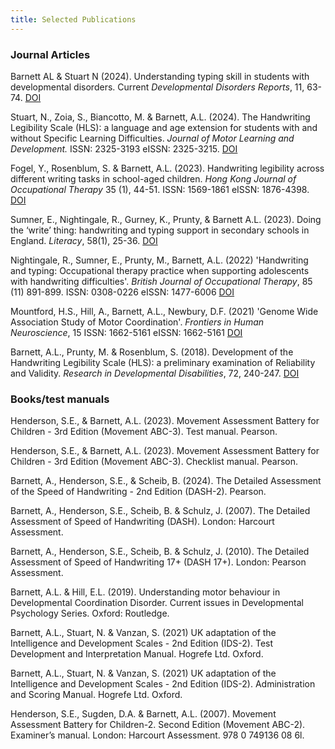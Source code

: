 ```yaml
---
title: Selected Publications
---
```


### Journal Articles

Barnett AL & Stuart N (2024). Understanding typing skill in students with developmental disorders. Current _Developmental Disorders Reports_, 11, 63-74. [DOI](https://doi.org/10.1007/s40474-024-00298-8)

Stuart, N., Zoia, S., Biancotto, M. & Barnett, A.L. (2024). The Handwriting Legibility Scale (HLS): a language and age extension for students with and without Specific Learning Difficulties. _Journal of Motor Learning and Development._ ISSN: 2325-3193 eISSN: 2325-3215. [DOI](https://doi.org/10.1123/jmld.2023-0029)

Fogel, Y., Rosenblum, S. & Barnett, A.L. (2023). Handwriting legibility across different writing tasks in school-aged children. _Hong Kong Journal of Occupational Therapy_ 35 (1), 44-51. ISSN: 1569-1861 eISSN: 1876-4398. [DOI](https://doi.org/10.1177/15691861221075709)

Sumner, E., Nightingale, R., Gurney, K., Prunty, & Barnett A.L. (2023). Doing the ‘write’ thing: handwriting and typing support in secondary schools in England. _Literacy_, 58(1), 25-36. [DOI](https://doi.org/10.1111/lit.12333)

Nightingale, R., Sumner, E., Prunty, M., Barnett, A.L. (2022) 'Handwriting and typing: Occupational therapy practice when supporting adolescents with handwriting difficulties'. _British Journal of Occupational Therapy_, 85 (11) 891-899. ISSN: 0308-0226 eISSN: 1477-6006 [DOI](https://doi.org/10.1177/03080226221097314)

Mountford, H.S., Hill, A., Barnett, A.L., Newbury, D.F. (2021) 'Genome Wide Association Study of Motor Coordination'. _Frontiers in Human Neuroscience_, 15 ISSN: 1662-5161 eISSN: 1662-5161 [DOI](https://doi.org/10.3389/fnhum.2021.669902)

[](https://doi.org/10.3389/fnhum.2021.669902)Barnett, A.L., Prunty, M. & Rosenblum, S. (2018). Development of the Handwriting Legibility Scale (HLS): a preliminary examination of Reliability and Validity. _Research in Developmental Disabilities_, 72, 240-247. [DOI](https://doi.org/10.1016/j.ridd.2017.11.013)

### Books/test manuals

Henderson, S.E., & Barnett, A.L. (2023). Movement Assessment Battery for Children - 3rd Edition (Movement ABC-3). Test manual. Pearson.

Henderson, S.E., & Barnett, A.L. (2023). Movement Assessment Battery for Children - 3rd Edition (Movement ABC-3). Checklist manual. Pearson.

Barnett, A., Henderson, S.E., & Scheib, B. (2024). The Detailed Assessment of the Speed of Handwriting - 2nd Edition (DASH-2). Pearson.

Barnett, A., Henderson, S.E., Scheib, B. & Schulz, J. (2007). The Detailed Assessment of Speed of Handwriting (DASH). London: Harcourt Assessment.

Barnett, A., Henderson, S.E., Scheib, B. & Schulz, J. (2010). The Detailed Assessment of Speed of Handwriting 17+ (DASH 17+). London: Pearson Assessment.

Barnett, A.L. & Hill, E.L. (2019). Understanding motor behaviour in Developmental Coordination Disorder. Current issues in Developmental Psychology Series. Oxford: Routledge.

Barnett, A.L., Stuart, N. & Vanzan, S. (2021) UK adaptation of the Intelligence and Development Scales - 2nd Edition (IDS-2). Test Development and Interpretation Manual. Hogrefe Ltd. Oxford.

Barnett, A.L., Stuart, N. & Vanzan, S. (2021) UK adaptation of the Intelligence and Development Scales - 2nd Edition (IDS-2). Administration and Scoring Manual. Hogrefe Ltd. Oxford.

Henderson, S.E., Sugden, D.A. & Barnett, A.L. (2007). Movement Assessment Battery for Children-2. Second Edition (Movement ABC-2). Examiner’s manual. London: Harcourt Assessment. 978 0 749136 08 6l.
